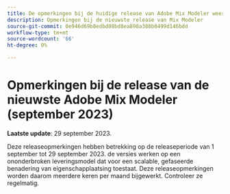 ```yaml
---
title: De opmerkingen bij de huidige release van Adobe Mix Modeler weergeven
description: Opmerkingen bij de nieuwste release van Mix Modeler
source-git-commit: 0e946d69b8edbd08bd8ea898a388b0499d146bdd
workflow-type: tm+mt
source-wordcount: '66'
ht-degree: 0%

---
```


# Opmerkingen bij de release van de nieuwste Adobe Mix Modeler (september 2023)

**Laatste update**: 29 september 2023.

Deze releaseopmerkingen hebben betrekking op de releaseperiode van 1 september tot 29 september 2023.  de versies werken op een ononderbroken leveringsmodel dat voor een scalable, gefaseerde benadering van eigenschapplaatsing toestaat. Deze releaseopmerkingen worden daarom meerdere keren per maand bijgewerkt. Controleer ze regelmatig.

